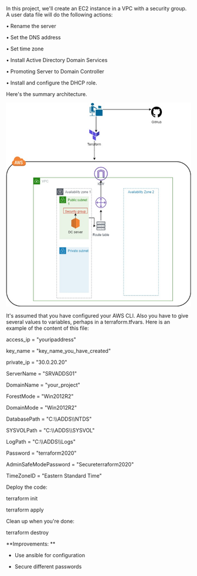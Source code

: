 In this project, we'll create an EC2 instance in a VPC with a security
group. A user data file will do the following actions:

• Rename the server

• Set the DNS address

• Set time zone

• Install Active Directory Domain Services

• Promoting Server to Domain Controller

• Install and configure the DHCP
role.

Here's the summary architecture.

![architecture](https://github.com/fopingn/terraform-aws-dc/blob/main/terraform-aws-ad.jpg "terraform-aws-domain-controller")

It's assumed that you have configured your AWS CLI. Also you have to
give several values to variables, perhaps in a terraform.tfvars. Here is
an example of the content of this file:

access\_ip = \"youripaddress\"

key\_name = \"key\_name\_you\_have\_created\"

private\_ip = \"30.0.20.20\"

ServerName = \"SRVADDS01\"

DomainName = \"your\_project\"

ForestMode = \"Win2012R2\"

DomainMode = \"Win2012R2\"

DatabasePath = \"C:\\\\ADDS\\\\NTDS\"

SYSVOLPath = \"C:\\\\ADDS\\\\SYSVOL\"

LogPath = \"C:\\\\ADDS\\\\Logs\"

Password = \"terraform2020\"

AdminSafeModePassword = \"Secureterraform2020\"

TimeZoneID = \"Eastern Standard Time\"

Deploy the code:

terraform init

terraform apply

Clean up when you\'re done:

terraform destroy

**Improvements: **

-   Use ansible for configuration

-   Secure different passwords
